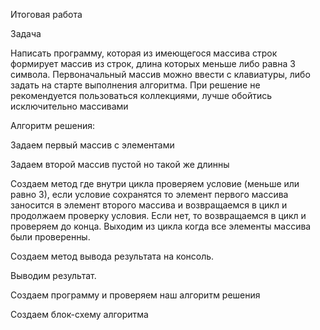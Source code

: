 Итоговая работа

Задача

Написать программу, которая из имеющегося массива строк формирует массив из строк, длина которых меньше либо равна 3 символа. Первоначальный массив можно ввести с клавиатуры, либо задать на старте выполнения алгоритма. При решение не рекомендуется пользоваться коллекциями, лучше обойтись исключительно массивами

Алгоритм решения:

Задаем первый массив с элементами

Задаем второй массив пустой но такой же длинны

Создаем метод где внутри цикла проверяем условие (меньше или равно 3), если условие сохранятся то элемент первого массива заносится в элемент второго массива и возвращаемся в цикл и продолжаем проверку условия. Если нет, то возвращаемся в цикл и проверяем до конца. Выходим из цикла когда все элементы массива были проверенны.

Создаем метод вывода результата на консоль.

Выводим результат.

Создаем программу и проверяем наш алгоритм решения

Создаем блок-схему алгоритма
